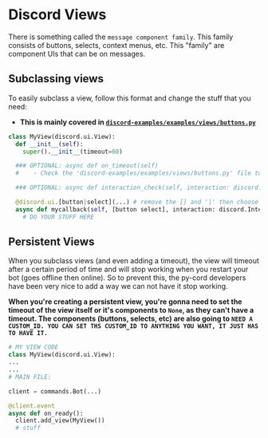 # Discord Views

There is something called the `message component family`. This family consists of buttons, selects, context menus, etc. This "family" are component UIs that can be on messages.

## Subclassing views

To easily subclass a view, follow this format and change the stuff that you need:
  - **This is mainly covered in [`discord-examples/examples/views/buttons.py`](https://github.com/Nziie3/discord-examples/blob/main/examples/views/buttons.py)**
```py
class MyView(discord.ui.View):
  def __init__(self):
    super().__init__(timeout=60)

  ### OPTIONAL: async def on_timeout(self)
  #    - Check the 'discord-examples/examples/views/buttons.py' file to see 

  ### OPTIONAL: async def interaction_check(self, interaction: discord.Interaction)

  @discord.ui.[button|select](...) # remove the [] and '|' then choose what you want to add to your view: button or select
  async def mycallback(self, [button select], interaction: discord.Interaction): # remember to use remove the [] and pick what you want: button or select as one or the other needs to be passed
    # DO YOUR STUFF HERE
```

## Persistent Views
When you subclass views (and even adding a timeout), the view will timeout after a certain period of time and will stop working when you restart your bot (goes offline then online). So to prevent this, the py-cord developers have been very nice to add a way we can not have it stop working. 

**When you're creating a persistent view, you're gonna need to set the timeout of the view itself or it's components to `None`, as they can't have a timeout. The components (buttons, selects, etc) are also going to `NEED A CUSTOM_ID. YOU CAN SET THS CUSTOM_ID TO ANYTHING YOU WANT, IT JUST HAS TO HAVE IT.`**
```py
# MY VIEW CODE
class MyView(discord.ui.View):
...
...
# MAIN FILE:

client = commands.Bot(...)

@client.event
async def on_ready():
  client.add_view(MyView())
  # stuff
```